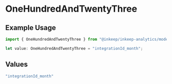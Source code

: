 # OneHundredAndTwentyThree

## Example Usage

```typescript
import { OneHundredAndTwentyThree } from "@inkeep/inkeep-analytics/models/operations";

let value: OneHundredAndTwentyThree = "integrationId_month";
```

## Values

```typescript
"integrationId_month"
```